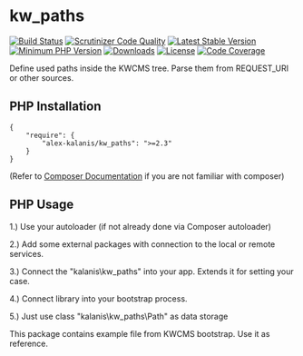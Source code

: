 # kw_paths

[![Build Status](https://app.travis-ci.com/alex-kalanis/kw_paths.svg?branch=master)](https://app.travis-ci.com/github/alex-kalanis/kw_paths)
[![Scrutinizer Code Quality](https://scrutinizer-ci.com/g/alex-kalanis/kw_paths/badges/quality-score.png?b=master)](https://scrutinizer-ci.com/g/alex-kalanis/kw_paths/?branch=master)
[![Latest Stable Version](https://poser.pugx.org/alex-kalanis/kw_paths/v/stable.svg?v=1)](https://packagist.org/packages/alex-kalanis/kw_paths)
[![Minimum PHP Version](https://img.shields.io/badge/php-%3E%3D%207.3-8892BF.svg)](https://php.net/)
[![Downloads](https://img.shields.io/packagist/dt/alex-kalanis/kw_paths.svg?v1)](https://packagist.org/packages/alex-kalanis/kw_paths)
[![License](https://poser.pugx.org/alex-kalanis/kw_paths/license.svg?v=1)](https://packagist.org/packages/alex-kalanis/kw_paths)
[![Code Coverage](https://scrutinizer-ci.com/g/alex-kalanis/kw_paths/badges/coverage.png?b=master&v=1)](https://scrutinizer-ci.com/g/alex-kalanis/kw_paths/?branch=master)

Define used paths inside the KWCMS tree. Parse them from REQUEST_URI or other sources.

## PHP Installation

```
{
    "require": {
        "alex-kalanis/kw_paths": ">=2.3"
    }
}
```

(Refer to [Composer Documentation](https://github.com/composer/composer/blob/master/doc/00-intro.md#introduction) if you are not
familiar with composer)


## PHP Usage

1.) Use your autoloader (if not already done via Composer autoloader)

2.) Add some external packages with connection to the local or remote services.

3.) Connect the "kalanis\kw_paths" into your app. Extends it for setting your case.

4.) Connect library into your bootstrap process.

5.) Just use class "kalanis\kw_paths\Path" as data storage

This package contains example file from KWCMS bootstrap. Use it as reference.
